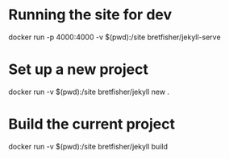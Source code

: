 # Running the site for dev

docker run -p 4000:4000 -v $(pwd):/site bretfisher/jekyll-serve

# Set up a new project 

docker run -v $(pwd):/site bretfisher/jekyll new .

# Build the current project

docker run -v $(pwd):/site bretfisher/jekyll build
